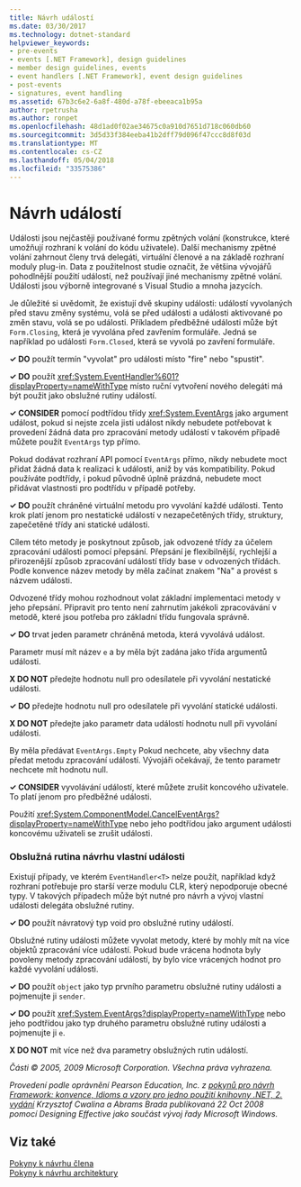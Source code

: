 ```yaml
---
title: Návrh událostí
ms.date: 03/30/2017
ms.technology: dotnet-standard
helpviewer_keywords:
- pre-events
- events [.NET Framework], design guidelines
- member design guidelines, events
- event handlers [.NET Framework], event design guidelines
- post-events
- signatures, event handling
ms.assetid: 67b3c6e2-6a8f-480d-a78f-ebeeaca1b95a
author: rpetrusha
ms.author: ronpet
ms.openlocfilehash: 48d1ad0f02ae34675c0a910d7651d718c060db60
ms.sourcegitcommit: 3d5d33f384eeba41b2dff79d096f47ccc8d8f03d
ms.translationtype: MT
ms.contentlocale: cs-CZ
ms.lasthandoff: 05/04/2018
ms.locfileid: "33575386"
---
```

# <a name="event-design"></a>Návrh událostí
Události jsou nejčastěji používané formu zpětných volání (konstrukce, které umožňují rozhraní k volání do kódu uživatele). Další mechanismy zpětné volání zahrnout členy trvá delegáti, virtuální členové a na základě rozhraní moduly plug-in. Data z použitelnost studie označit, že většina vývojářů pohodlnější použití událostí, než používají jiné mechanismy zpětné volání. Události jsou výborně integrované s Visual Studio a mnoha jazycích.  
  
 Je důležité si uvědomit, že existují dvě skupiny události: událostí vyvolaných před stavu změny systému, volá se před události a události aktivované po změn stavu, volá se po události. Příkladem předběžné události může být `Form.Closing`, která je vyvolána před zavřením formuláře. Jedná se například po události `Form.Closed`, která se vyvolá po zavření formuláře.  
  
 **✓ DO** použít termín "vyvolat" pro události místo "fire" nebo "spustit".  
  
 **✓ DO** použít <xref:System.EventHandler%601?displayProperty=nameWithType> místo ruční vytvoření nového delegáti má být použit jako obslužné rutiny událostí.  
  
 **✓ CONSIDER** pomocí podtřídou třídy <xref:System.EventArgs> jako argument událost, pokud si nejste zcela jisti událost nikdy nebudete potřebovat k provedení žádná data pro zpracování metody událostí v takovém případě můžete použít `EventArgs` typ přímo.  
  
 Pokud dodávat rozhraní API pomocí `EventArgs` přímo, nikdy nebudete moct přidat žádná data k realizaci k události, aniž by vás kompatibility. Pokud používáte podtřídy, i pokud původně úplně prázdná, nebudete moct přidávat vlastnosti pro podtřídu v případě potřeby.  
  
 **✓ DO** použít chráněné virtuální metodu pro vyvolání každé události. Tento krok platí jenom pro nestatické událostí v nezapečetěných třídy, struktury, zapečetěné třídy ani statické události.  
  
 Cílem této metody je poskytnout způsob, jak odvozené třídy za účelem zpracování události pomocí přepsání. Přepsání je flexibilnější, rychlejší a přirozenější způsob zpracování událostí třídy base v odvozených třídách. Podle konvence název metody by měla začínat znakem "Na" a provést s názvem události.  
  
 Odvozené třídy mohou rozhodnout volat základní implementaci metody v jeho přepsání. Připravit pro tento není zahrnutím jakékoli zpracovávání v metodě, které jsou potřeba pro základní třídu fungovala správně.  
  
 **✓ DO** trvat jeden parametr chráněná metoda, která vyvolává událost.  
  
 Parametr musí mít název `e` a by měla být zadána jako třída argumentů události.  
  
 **X DO NOT** předejte hodnotu null pro odesílatele při vyvolání nestatické události.  
  
 **✓ DO** předejte hodnotu null pro odesílatele při vyvolání statické události.  
  
 **X DO NOT** předejte jako parametr data událostí hodnotu null při vyvolání události.  
  
 By měla předávat `EventArgs.Empty` Pokud nechcete, aby všechny data předat metodu zpracování událostí. Vývojáři očekávají, že tento parametr nechcete mít hodnotu null.  
  
 **✓ CONSIDER** vyvolávání událostí, které můžete zrušit koncového uživatele. To platí jenom pro předběžné události.  
  
 Použití <xref:System.ComponentModel.CancelEventArgs?displayProperty=nameWithType> nebo jeho podtřídou jako argument události koncovému uživateli se zrušit události.  
  
### <a name="custom-event-handler-design"></a>Obslužná rutina návrhu vlastní události  
 Existují případy, ve kterém `EventHandler<T>` nelze použít, například když rozhraní potřebuje pro starší verze modulu CLR, který nepodporuje obecné typy. V takových případech může být nutné pro návrh a vývoj vlastní události delegáta obslužné rutiny.  
  
 **✓ DO** použít návratový typ void pro obslužné rutiny událostí.  
  
 Obslužné rutiny události můžete vyvolat metody, které by mohly mít na více objektů zpracování více událostí. Pokud bude vrácena hodnota byly povoleny metody zpracování událostí, by bylo více vrácených hodnot pro každé vyvolání události.  
  
 **✓ DO** použít `object` jako typ prvního parametru obslužné rutiny události a pojmenujte ji `sender`.  
  
 **✓ DO** použít <xref:System.EventArgs?displayProperty=nameWithType> nebo jeho podtřídou jako typ druhého parametru obslužné rutiny události a pojmenujte ji `e`.  
  
 **X DO NOT** mít více než dva parametry obslužných rutin událostí.  
  
 *Části © 2005, 2009 Microsoft Corporation. Všechna práva vyhrazena.*  
  
 *Provedení podle oprávnění Pearson Education, Inc. z [pokynů pro návrh Framework: konvence, Idioms a vzory pro jedno použití knihovny .NET, 2. vydání](https://www.informit.com/store/framework-design-guidelines-conventions-idioms-and-9780321545619) Krzysztof Cwalina a Abrams Brada publikovaná 22 Oct 2008 pomocí Designing Effective jako součást vývoj řady Microsoft Windows.*  
  
## <a name="see-also"></a>Viz také  
 [Pokyny k návrhu člena](../../../docs/standard/design-guidelines/member.md)  
 [Pokyny k návrhu architektury](../../../docs/standard/design-guidelines/index.md)
